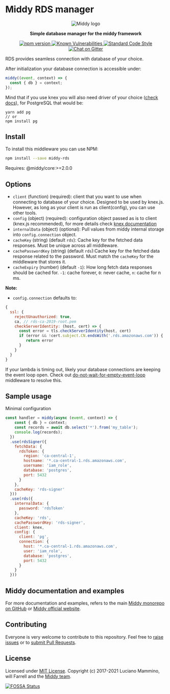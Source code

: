 # Middy RDS manager

<div align="center">
  <img alt="Middy logo" src="https://raw.githubusercontent.com/middyjs/middy/master/docs/img/middy-logo.png"/>
</div>

<div align="center">
  <p><strong>Simple database manager for the middy framework</strong></p>
</div>

<div align="center">
<p>
  <a href="http://badge.fury.io/js/%40willfarrell%2Fmiddy-rds">
    <img src="https://badge.fury.io/js/%40willfarrell%2Fmiddy-rds.svg" alt="npm version" style="max-width:100%;">
  </a>
  <a href="https://snyk.io/test/github/willfarrell/middy-rds">
    <img src="https://snyk.io/test/github/willfarrell/middy-rds/badge.svg" alt="Known Vulnerabilities" data-canonical-src="https://snyk.io/test/github/willfarrell/middy-rds" style="max-width:100%;">
  </a>
  <a href="https://standardjs.com/">
    <img src="https://img.shields.io/badge/code_style-standard-brightgreen.svg" alt="Standard Code Style"  style="max-width:100%;">
  </a>
  <a href="https://gitter.im/middyjs/Lobby">
    <img src="https://badges.gitter.im/gitterHQ/gitter.svg" alt="Chat on Gitter"  style="max-width:100%;">
  </a>
</p>
</div>

RDS provides seamless connection with database of your choice.

After initialization your database connection is accessible under:
```javascript
middy((event, context) => {
  const { db } = context;
});
```

Mind that if you use knex you will also need driver of your choice ([check docs](http://knexjs.org/#Installation-node)), for PostgreSQL that would be:
```
yarn add pg
// or
npm install pg
```


## Install

To install this middleware you can use NPM:

```bash
npm install --save middy-rds
```

Requires: @middy/core:>=2.0.0

## Options
- `client` (function) (required): client that you want to use when connecting to database of your choice. Designed to be used by knex.js. However, as long as your client is run as client(config), you can use other tools.
- `config` (object) (required): configuration object passed as is to client (knex.js recommended), for more details check [knex documentation](http://knexjs.org/#Installation-client)
- `internalData` (object) (optional): Pull values from middy internal storage into `config.connection` object.
- `cacheKey` (string) (default `rds`): Cache key for the fetched data responses. Must be unique across all middleware.
- `cachePasswordKey` (string) (default `rds`):Cache key for the fetched data response related to the password. Must match the `cacheKey` for the middleware that stores it.
- `cacheExpiry` (number) (default `-1`): How long fetch data responses should be cached for. `-1`: cache forever, `0`: never cache, `n`: cache for n ms.


**Note:**
- `config.connection` defaults to:

```javascript
{
  ssl: {
    rejectUnauthorized: true,
    ca, // rds-ca-2019-root.pem
    checkServerIdentity: (host, cert) => {
      const error = tls.checkServerIdentity(host, cert)
      if (error && !cert.subject.CN.endsWith('.rds.amazonaws.com')) {
         return error
      }
    }
  }
}
```

If your lambda is timing out, likely your database connections are keeping the event loop open. Check out [do-not-wait-for-empty-event-loop](https://github.com/middyjs/middy/tree/master/packages/do-not-wait-for-empty-event-loop) middleware to resolve this.

## Sample usage

Minimal configuration

```javascript
const handler = middy(async (event, context) => {
    const { db } = context;
    const records = await db.select('*').from('my_table');
    console.log(records);
  })
  .use(rdsSigner({
    fetchData: {
      rdsToken: {
        region: 'ca-central-1',
        hostname: '*.ca-central-1.rds.amazonaws.com',
        username: 'iam_role',
        database: 'postgres',
        port: 5432
      }
    },
    cacheKey: 'rds-signer'
  }))
  .use(rds({
    internalData: {
      password: 'rdsToken'
    },
    cacheKey: 'rds',
    cachePasswordKey: 'rds-signer',
    client: knex,
    config: {
      client: 'pg',
      connection: {
        host: '*.ca-central-1.rds.amazonaws.com',
        user: 'iam_role',
        database: 'postgres',
        port: 5432
      }
    }
  }))
```


## Middy documentation and examples

For more documentation and examples, refers to the main [Middy monorepo on GitHub](https://github.com/middyjs/middy) or [Middy official website](https://middy.js.org).


## Contributing

Everyone is very welcome to contribute to this repository. Feel free to [raise issues](https://github.com/middyjs/middy/issues) or to [submit Pull Requests](https://github.com/middyjs/middy/pulls).


## License

Licensed under [MIT License](LICENSE). Copyright (c) 2017-2021 Luciano Mammino, will Farrell and the [Middy team](https://github.com/middyjs/middy/graphs/contributors).

<a href="https://app.fossa.io/projects/git%2Bgithub.com%2Fmiddyjs%2Fmiddy?ref=badge_large">
  <img src="https://app.fossa.io/api/projects/git%2Bgithub.com%2Fmiddyjs%2Fmiddy.svg?type=large" alt="FOSSA Status"  style="max-width:100%;">
</a>
